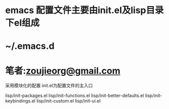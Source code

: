 # emacs 配置文件主要由init.el及lisp目录下el组成
# ~/.emacs.d 
# 笔者:zoujieorg@gmail.com 

采用模块化的配置
init.el为配置文件的主入口

lisp/init-packages.el
lisp/init-functions.el
lisp/init-better-defaults.el
lisp/init-keybindings.el
lisp/init-custom.el
lisp/init-ui.el
